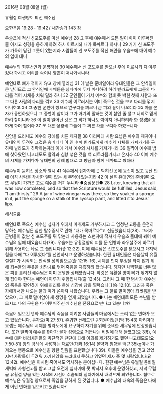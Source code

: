 2016년 08월 08일 (월)

유월절 희생양이 되신 예수님



요한복음 19:28 - 19:42 / 새찬송가 143 장


우슬초에 적신 신포도주를 마신 예수님
28 그 후에 예수께서 모든 일이 이미 이루어진 줄 아시고 성경을 응하게 하려 하사 이르시되 내가 목마르다 하시니 29 거기 신 포도주가 가득히 담긴 그릇이 있는지라 사람들이 신 포도주를 적신 해면을 우슬초에 매어 예수의 입에 대니

예수님의 최후선언과 운명하심
30 예수께서 신 포도주를 받으신 후에 이르시되 다 이루었다 하시고 머리를 숙이니 영혼이 떠나가시니라 

예언대로 뼈가 꺾이지 않고 창에 찔리심
31 이 날은 준비일이라 유대인들은 그 안식일이 큰 날이므로 그 안식일에 시체들을 십자가에 두지 아니하려 하여 빌라도에게 그들의 다리를 꺾어 시체를 치워 달라 하니 32 군인들이 가서 예수와 함께 못 박힌 첫째 사람과 또 그 다른 사람의 다리를 꺾고 33 예수께 이르러서는 이미 죽으신 것을 보고 다리를 꺾지 아니하고 34 그 중한 군인이 창으로 옆구리를 찌르니 곧 피와 물이 나오더라 35 이를 본 자가 증언하였으니 그 증언이 참이라 그가 자기의 말하는 것이 참인 줄 알고 너희로 믿게 하려 함이니라 36 이 일이 일어난 것은 그 뼈가 하나도 꺾이지 아니하리라 한 성경을 응하게 하려 함이라 37 또 다른 성경에 그들이 그 찌른 자를 보리라 하였느니라 

신앙을 드러내고 예수의 장례를 치른 제자들 
38 아리마대 사람 요셉은 예수의 제자이나 유대인이 두려워 그것을 숨기더니 이 일 후에 빌라도에게 예수의 시체를 가져가기를 구하매 빌라도가 허락하는지라 이에 가서 예수의 시체를 가져가니라 39 일찍이 예수께 밤에 찾아왔던 니고데모도 몰약과 침향 섞은 것을 백 리트라쯤가지고 온지라 40 이에 예수의 시체를 가져다가 유대인의 장례 법대로 그 향품과 함께 세마포로 쌌더라

예수님이 묻히신 장소와 일시
41 예수께서 십자가에 못 박히신 곳에 동산이 있고 동산 안에 아직 사람을 장사한 일이 없는 새 무덤이 있는지라 42 이 날은 유대인의 준비일이요 또 무덤이 가까운 고로 예수를 거기 두니라
●중심문단● 28 Later, knowing that all was now completed, and so that the Scripture would be fulfilled, Jesus said, "I am thirsty." 29 A jar of wine vinegar was there, so they soaked a sponge in it, put the sponge on a stalk of the hyssop plant, and lifted it to Jesus' lips.

해석도움





예언대로 죽으신 예수님 
십자가 위에서 마취제도 거부하시고 그 엄청난 고통을 온전히 당하신 예수님은 심한 탈수증세로 인해 “내가 목마르다”고 신음했습니다(28). 그러자 군병들이 값싼 신 포도주를 뒤 닦는데 사용하는 스펀지에 적셔서 우슬초 풀대에 꿰어 예수님의 입에 대었습니다(29). 우슬초는 유월절양의 피를 문 인방과 좌우설주에 바르기 위해 사용하는 바로 그 풀입니다(출 12:22). 이에 예수님은 신포도주를 받으시고 마지막 힘을 다해 “다 이루었다”를 선언하시고 운명하셨습니다. 한편 유대인들은 다음날이 유월절절기가 시작되는 안식일 성회임으로(출 12:15-16), 시체를 만져 부정을 타지 않기 위해 죄수들의 무릎을 쇠망치로 꺾어 죽음을 재촉하려 했습니다. 하지만 채찍질로 너무 많은 피를 흘리신 예수님은 이미 운명한 상태였습니다. 이것은 유월절 양이 뼈가 꺾기지 않게 잡아야 한다는 예언이 이루기 위함입니다(출 12:46). 그러나 그 때 한 병사가 예수님의 죽음을 확인하기 위해 허리를 통해 심장에 창을 찔렀습니다(슥 12:10). 그러자 죽은 자에게서만 나오는 물과 피가 쏟아져 나왔습니다. 우리는 그 물로 말미암아 죄씻음을 받았으며, 그 피로 말미암아 새 생명을 얻게 되었습니다. 
● 나는 예언대로 모든 수난을 받으시고 나의 구원을 다 이루어주신 예수님을 진정으로 만나고 있습니까? 

죽음이 일으킨 변화 
예수님의 죽음을 지켜본 사람들의 마음에서는 소리 없는 변화가 오고 있었습니다. 부자요(마 27:57), 존귀한 산헤드린 공회원이었던(막 15:43) 아리마대 요셉은 예수님의 시체를 빌라도에게 요구하여 자기를 위해 준비한 새무덤에 안장했습니다. 또한 일찍이 예수를 찾아가 물과 성령으로 거듭나는 비밀에 대해 들었고(요 3장), 예수에 대한 바리새인들의 독단적인 판단에 대해 이의를 제기하기도 했던 니고데모도(요7:50-51) 왕의 장례에 사용하는 재료인(대하 16:14) 몰약과 침향을 백근 35kg이나 가져오는 행동으로 예수님을 향한 믿음을 표현했습니다(39). 이들은 예수님을 믿고 있었지만 사람들이 두려워 자기신앙을 드러내지 못하고 있었던 제자 중 몇 사람입니다(요12:42). 예수님은 이처럼 죽어서도 역사하는 분이십니다. 한편 예수님은 유월절 준비일 새벽에 사형선고를 받고 그날 오전에 십자가에 못 박혀서 오후에 운명하셨고, 저녁 무렵 곧 유월절 양을 먹는 시작에 시신이 수습되어 십자가에서 내려오게 되었습니다. 참으로 예수님은 유월절 양으로써 죽임을 당하게 된 것입니다. 
● 예수님의 대속의 죽음은 나에게 어떤 변화를 일으키고 있습니까?